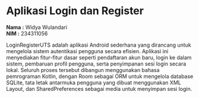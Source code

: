 # Aplikasi Login dan Register

**Nama  :** Widya Wulandari  
**NIM   :** 234311056

LoginRegisterUTS adalah aplikasi Android sederhana yang dirancang untuk mengelola sistem autentikasi pengguna secara efisien. Aplikasi ini menyediakan fitur-fitur dasar seperti pendaftaran akun baru, login ke dalam sistem, pembaruan profil pengguna, serta penyimpanan sesi login secara lokal. Seluruh proses tersebut dibangun menggunakan bahasa pemrograman Kotlin, dengan Room sebagai ORM untuk mengelola database SQLite, tata letak antarmuka pengguna yang dibuat menggunakan XML Layout, dan SharedPreferences sebagai media untuk menyimpan sesi login.

